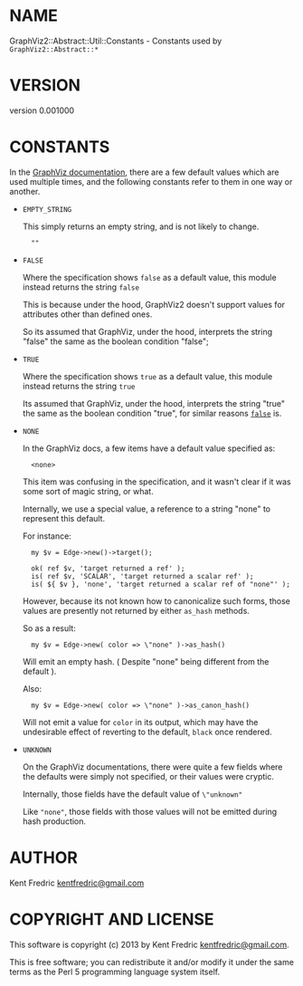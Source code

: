 # NAME

GraphViz2::Abstract::Util::Constants - Constants used by `GraphViz2::Abstract::*`

# VERSION

version 0.001000

# CONSTANTS

In the [GraphViz documentation](http://www.graphviz.org/content/attrs), there are a few default values
which are used multiple times, and the following constants refer to them in one way or another.

- `EMPTY_STRING`

    This simply returns an empty string, and is not likely to change.

        ""

- `FALSE`

    Where the specification shows `false` as a default value, this module instead returns the string `false`

    This is because under the hood, GraphViz2 doesn't support values for attributes other than defined ones.

    So its assumed that GraphViz, under the hood, interprets the string "false" the same as the boolean condition "false";

- `TRUE`

    Where the specification shows `true` as a default value, this module instead returns the string `true`

    Its assumed that GraphViz, under the hood, interprets the string "true" the same as the boolean condition "true",
    for similar reasons [`false`](#false) is.

- `NONE`

    In the GraphViz docs, a few items have a default value specified as:

        <none>

    This item was confusing in the specification, and it wasn't clear if it was some sort of magic string, or what.

    Internally, we use a special value, a reference to a string "none" to represent this default.

    For instance:

        my $v = Edge->new()->target();

        ok( ref $v, 'target returned a ref' );
        is( ref $v, 'SCALAR', 'target returned a scalar ref' );
        is( ${ $v }, 'none', 'target returned a scalar ref of "none"' );

    However, because its not known how to canonicalize such forms, those values are presently not returned by either `as_hash` methods.

    So as a result:

        my $v = Edge->new( color => \"none" )->as_hash()

    Will emit an empty hash. ( Despite "none" being different from the default ).

    Also:

        my $v = Edge->new( color => \"none" )->as_canon_hash()

    Will not emit a value for `color` in its output, which may have the undesirable effect of reverting to the default, `black` once rendered.

- `UNKNOWN`

    On the GraphViz documentations, there were quite a few fields where the defaults were simply not specified,
    or their values were cryptic.

    Internally, those fields have the default value of `\"unknown"`

    Like `"none"`, those fields with those values will not be emitted during hash production.

# AUTHOR

Kent Fredric <kentfredric@gmail.com>

# COPYRIGHT AND LICENSE

This software is copyright (c) 2013 by Kent Fredric <kentfredric@gmail.com>.

This is free software; you can redistribute it and/or modify it under
the same terms as the Perl 5 programming language system itself.
